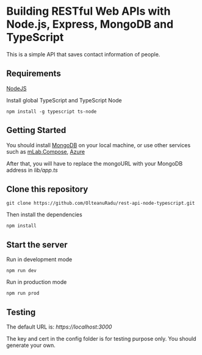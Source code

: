 # Building RESTful Web APIs with Node.js, Express, MongoDB and TypeScript

This is a simple API that saves contact information of people. 


## Requirements

[NodeJS](https://nodejs.org/en/)

Install global TypeScript and TypeScript Node

```
npm install -g typescript ts-node
```

## Getting Started

You should install [MongoDB](https://docs.mongodb.com/manual/administration/install-community/) on your local machine, or use other services such as [mLab](https://mlab.com/),[Compose](https://www.compose.com/compare/mongodb), [Azure](https://azure.microsoft.com/en-us/)

After that, you will have to replace the mongoURL with your MongoDB address in *lib/app.ts*

## Clone this repository

```
git clone https://github.com/OlteanuRadu/rest-api-node-typescript.git
```

Then install the dependencies

```
npm install
```

## Start the server

Run in development mode

```
npm run dev
```

Run in production mode 

```
npm run prod
```

## Testing

The default URL is: *https://localhost:3000*

The key and cert in the config folder is for testing purpose only. You should generate your own.